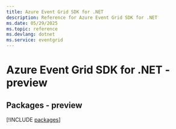 ```yaml
---
title: Azure Event Grid SDK for .NET
description: Reference for Azure Event Grid SDK for .NET
ms.date: 05/29/2025
ms.topic: reference
ms.devlang: dotnet
ms.service: eventgrid
---
```

# Azure Event Grid SDK for .NET - preview
## Packages - preview
[!INCLUDE [packages](event-grid-index.md)]